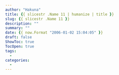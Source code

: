 ```yaml
---
author: "Hakuna"
title: {{ slicestr .Name 11 | humanize | title }}
slug: {{ slicestr .Name 11 }}
description: ""
summary: ""
date: {{ now.Format "2006-01-02 15:04:05" }}
draft: false
ShowToc: true
TocOpen: true
tags:
  - 
categories:
  - 
---
```

